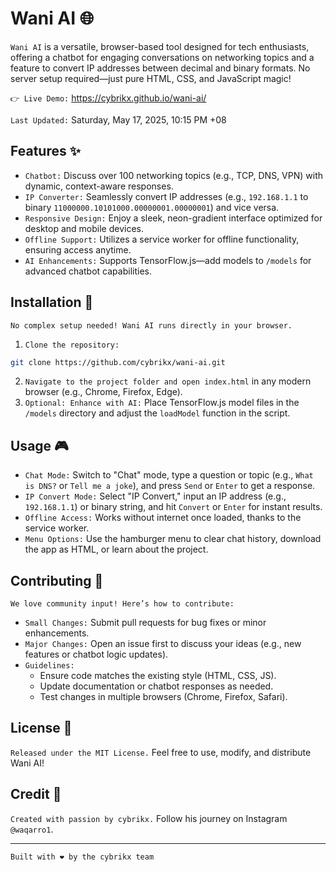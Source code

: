 # Wani AI 🌐

`Wani AI` is a versatile, browser-based tool designed for tech enthusiasts, offering a chatbot for engaging conversations on networking topics and a feature to convert IP addresses between decimal and binary formats. No server setup required—just pure HTML, CSS, and JavaScript magic!

`👉 Live Demo:` https://cybrikx.github.io/wani-ai/

`Last Updated:` Saturday, May 17, 2025, 10:15 PM +08

## Features ✨

- `Chatbot:` Discuss over 100 networking topics (e.g., TCP, DNS, VPN) with dynamic, context-aware responses.
- `IP Converter:` Seamlessly convert IP addresses (e.g., `192.168.1.1` to binary `11000000.10101000.00000001.00000001`) and vice versa.
- `Responsive Design:` Enjoy a sleek, neon-gradient interface optimized for desktop and mobile devices.
- `Offline Support:` Utilizes a service worker for offline functionality, ensuring access anytime.
- `AI Enhancements:` Supports TensorFlow.js—add models to `/models` for advanced chatbot capabilities.

## Installation 🚀

`No complex setup needed! Wani AI runs directly in your browser.`

1. `Clone the repository:`

```bash
git clone https://github.com/cybrikx/wani-ai.git
```

2. `Navigate to the project folder and open index.html` in any modern browser (e.g., Chrome, Firefox, Edge).
3. `Optional: Enhance with AI:` Place TensorFlow.js model files in the `/models` directory and adjust the `loadModel` function in the script.

## Usage 🎮

- `Chat Mode:` Switch to "Chat" mode, type a question or topic (e.g., `What is DNS?` or `Tell me a joke`), and press `Send` or `Enter` to get a response.
- `IP Convert Mode:` Select "IP Convert," input an IP address (e.g., `192.168.1.1`) or binary string, and hit `Convert` or `Enter` for instant results.
- `Offline Access:` Works without internet once loaded, thanks to the service worker.
- `Menu Options:` Use the hamburger menu to clear chat history, download the app as HTML, or learn about the project.

## Contributing 🤝

`We love community input! Here’s how to contribute:`

- `Small Changes:` Submit pull requests for bug fixes or minor enhancements.
- `Major Changes:` Open an issue first to discuss your ideas (e.g., new features or chatbot logic updates).
- `Guidelines:`
  - Ensure code matches the existing style (HTML, CSS, JS).
  - Update documentation or chatbot responses as needed.
  - Test changes in multiple browsers (Chrome, Firefox, Safari).

## License 📜

`Released under the MIT License.` Feel free to use, modify, and distribute Wani AI!

## Credit 🌟

`Created with passion by cybrikx.` Follow his journey on Instagram `@waqarro1`.

---

`Built with ❤️ by the cybrikx team`

